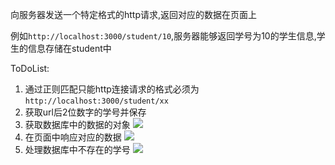 向服务器发送一个特定格式的http请求,返回对应的数据在页面上

例如`http://localhost:3000/student/10`,服务器能够返回学号为10的学生信息,学生的信息存储在student中

ToDoList:

1. 通过正则匹配只能http连接请求的格式必须为`http://localhost:3000/student/xx`
2. 获取url后2位数字的学号并保存
3. 获取数据库中的数据的对象
  ![](https://github.com/viewdegree/course-of-nodejs/blob/feature/03%E5%AD%A6%E7%94%9F%E4%BF%A1%E6%81%AF%E6%9F%A5%E8%AF%A2%E5%B0%8F%E6%A1%88%E4%BE%8B/03-%E5%AD%A6%E7%94%9F%E4%BF%A1%E6%81%AF%E6%9F%A5%E8%AF%A2%E5%B0%8F%E6%A1%88%E4%BE%8B(%E8%BF%90%E7%94%A8%E5%8A%A8%E6%80%81%E8%AF%B7%E6%B1%82)/img/node%E6%8E%A7%E5%88%B6%E5%8F%B0%E6%89%93%E5%8D%B0%E7%9A%84%E7%BB%93%E6%9E%9C.png)
4. 在页面中响应对应的数据
  ![](https://github.com/viewdegree/course-of-nodejs/blob/feature/03%E5%AD%A6%E7%94%9F%E4%BF%A1%E6%81%AF%E6%9F%A5%E8%AF%A2%E5%B0%8F%E6%A1%88%E4%BE%8B/03-%E5%AD%A6%E7%94%9F%E4%BF%A1%E6%81%AF%E6%9F%A5%E8%AF%A2%E5%B0%8F%E6%A1%88%E4%BE%8B(%E8%BF%90%E7%94%A8%E5%8A%A8%E6%80%81%E8%AF%B7%E6%B1%82)/img/%E6%B5%8F%E8%A7%88%E5%99%A8%E5%93%8D%E5%BA%94%E7%BB%93%E6%9E%9C.png)
 5. 处理数据库中不存在的学号
  ![](https://github.com/viewdegree/course-of-nodejs/blob/feature/03%E5%AD%A6%E7%94%9F%E4%BF%A1%E6%81%AF%E6%9F%A5%E8%AF%A2%E5%B0%8F%E6%A1%88%E4%BE%8B/03-%E5%AD%A6%E7%94%9F%E4%BF%A1%E6%81%AF%E6%9F%A5%E8%AF%A2%E5%B0%8F%E6%A1%88%E4%BE%8B(%E8%BF%90%E7%94%A8%E5%8A%A8%E6%80%81%E8%AF%B7%E6%B1%82)/img/%E4%B8%8D%E5%AD%98%E5%9C%A8%E7%9A%84%E5%AD%A6%E7%94%9F%E5%A4%84%E7%90%86.png)
